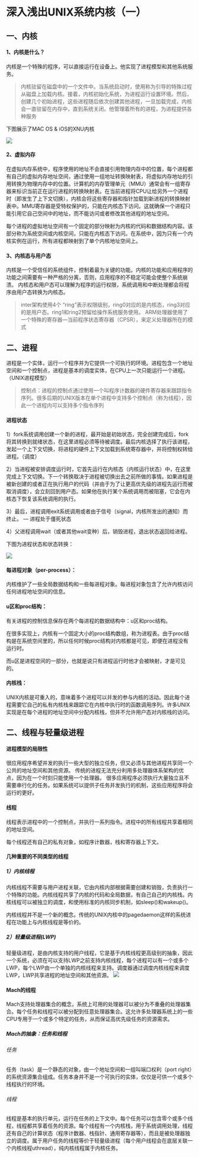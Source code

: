 # 深入浅出UNIX系统内核（一）



## 一、内核
#### 1、内核是什么？
内核是一个特殊的程序，可以直接运行在设备上。他实现了进程模型和其他系统服务。

> 内核驻留在磁盘中的一个文件中。当系统启动时，使用称为引导的特殊过程从磁盘上加载内核。接着，内核初始化系统，为进程运行设置环境。然后，创建几个初始进程，这些进程随后依次创建其他进程，一旦加载完成，内核会一直驻留在内存中，直到系统关闭。他管理着所有的进程，为进程提供各种服务

下图展示了MAC OS & iOS的XNU内核

![](https://github.com/Yanyuxxxx/Blogs/blob/master/images/02_Darwin%E6%9E%B6%E6%9E%84.png?raw=true)

#### 2、虚拟内存
在虚拟内存系统中，程序使用的地址不会直接引用物理内存中的位置，每个进程都有自己的虚拟内存地址空间，通过使用一组地址转换映射表，将虚拟内存地址的引用转换为物理内存中的位置。计算机的内存管理单元（MMU）通常会有一组寄存器来标识当前正在运行进程的转换映射表。在当前进程将CPU让给另外一个进程时（即发生了上下文切换），内核会将这些寄存器和指针加载到新进程的转换映射表中。MMU寄存器是受特权保护的，只能在内核态下访问。这就确保一个进程只能引用它自己空间中的地址，而不能访问或者修改其他进程的地址空间。

每个进程的虚拟地址空间有一个固定的部分映射为内核的代码和数据结构内容。该部分称为系统空间或内核空间，只能在内核态下访问。在系统中，因为只有一个内核实例在运行，所有进程都映射到了单个内核地址空间上。

#### 3、内核态与用户态
内核是一个受信任的系统组件，控制着最为关键的功能。内核的功能和应用程序的功能之间需要有一种严格的分离，否则，应用程序的不稳定可能会使整个系统崩溃。
内核态和用户态可以理解为程序的运行权限，系统调用和中断处理都会将程序由用户态转换为内核态。

> inter架构使用4个 “ring”表示权限级别，ring0对应的是内核态，ring3对应的是用户态。ring1和ring2预留给操作系统服务使用。
> ARM处理器使用了一个特殊的寄存器—当前程序状态寄存器（CPSR），来定义处理器所在的模式



## 二、进程

进程是一个实体，运行一个程序并为它提供一个可执行的环境。进程包含一个地址空间和一个控制点，进程是基本的调度实体，在CPU上一次只能运行一个进程。（UNIX进程模型）

> 控制点：进程的控制点通过使用一个叫程序计数器的硬件寄存器来跟踪指令序列。很多后期的UNIX版本在单个进程中支持多个控制点（称为线程），因此一个进程内可以支持多个指令序列

#### 进程状态

1）fork系统调用创建一个新的进程，最开始是初始状态，完全创建完成后，fork将其转换到就绪状态，在这里进程必须等待被调度。最后内核选择了执行该进程，发起一个上下文切换，将进程的硬件上下文加载到系统寄存器中，并将控制权转给进程。（调度）

2）当进程被安排调度运行时，它首先运行在内核态（内核运行状态）中，在这里完成上下文切换。下一个转换取决于进程被切换出去之前所做的事情。如果进程是被新创建的或者正在执行用户的代码（并由于为了让更高优先级的进程先运行而被取消调度），会立刻回到用户态。如果他在执行某个系统调用而被阻塞，它会在内核态下恢复该系统调用的执行。

3）最后，进程调用exit系统调用或者由于信号（signal，内核所发出的通知）而终止。 — 进程处于僵死状态

4）父进程调用wait（或者其他wait变种）后，销毁进程，退出状态返回给进程。

下图为进程状态和状态转换：

![](https://github.com/Yanyuxxxx/Blogs/blob/master/images/02_%E8%BF%9B%E7%A8%8B%E7%8A%B6%E6%80%81%E5%92%8C%E7%8A%B6%E6%80%81%E8%BD%AC%E6%8D%A2.png?raw=true)

#### 每进程对象（per-process）：
内核维护了一些全局数据结构和一些每进程对象。每进程对象包含了允许内核访问任何进程地址空间的信息。
#### u区和proc结构：
有关进程的控制信息保存在两个每进程的数据结构中：u区和proc结构。

在很多实现上，内核有一个固定大小的proc结构数组，称为进程表。由于proc结构是在系统空间里的，所以任何时候proc结构对内核都是可见，即便在进程没有运行时。

而u区是进程空间的一部分，也就是说只有进程运行时他才会被映射，才是可见的。
#### 内核栈：
UNIX内核是可重入的，意味着多个进程可以并发的参与内核的活动。因此每个进程需要它自己的私有内核栈来跟踪它在内核中执行时的函数调用序列。许多UNIX实现是在每个进程的地址空间中分配内核栈，但并不允许用户态对内核栈的访问。



## 二、线程与轻量级进程

#### 进程模型的局限性
很应用程序希望并发的执行一些大型的独立任务，但又必须与其他进程共享同一个公共的地址空间和其他资源。
传统的进程无法充分利用多处理器体系架构的优点，因为在一个时刻只能使用一个处理器。
很多应用程序必须执行大量独立且不需要串行化的任务。如果系统可以提供子任务并发执行的机制，这些应用程序将会运行的更好。

#### 线程
线程表示进程中的一个控制点，并执行一系列指令。进程中的所有线程共享着相同的地址空间。

每个线程还有自己的私有对象，如程序计数器，栈和寄存器上下文。

#### 几种重要的不同类型的线程
##### 1）内核线程
内核线程不需要与用户进程关联，它由内核内部根据需要创建和销毁，负责执行一个特殊的功能。内核线程共享了内核的代码和全局数据，有自己自己的内核栈。内核线程可以被独立的调度，和使用标准的内核同步机制，如sleep()和wakeup()。

内核线程并不是一个新的概念。传统的UNIX内核中的pagedaemon这样的系统进程在功能上与内核线程是等价的。

##### 2）轻量级进程(LWP)
轻量级进程，是由内核支持的用户线程，它是基于内核线程更高级别的抽象，因此一个系统，必须在可以支持LWP之前支持内核线程，每个进程可以有一个或多个LWP，每个LWP由一个单独的内核线程来支持。调度器通过调度内核线程来调度LWP，LWP共享进程的地址空间和其他资源。
![](https://github.com/Yanyuxxxx/Blogs/blob/master/images/02_%E8%BD%BB%E9%87%8F%E7%BA%A7%E8%BF%9B%E7%A8%8B.png?raw=true)

#### Mach的线程
Mach支持处理器集合的概念，系统上可用的处理器可以被分为不重叠的处理器集合。每个任务和线程可以被分配到任意处理器集合。这允许多处理器系统上的一些CPU专用于一个或多个特定的任务，从而保证高优先级任务的资源需求。
##### Mach的抽象：任务和线程
###### 任务
任务（task）是一个静态的对象，由一个地址空间和一组叫端口权利（port right）的系统资源集合组成。任务本身并不是一个可执行的实体，仅仅是可供一个或多个线程执行的环境。
###### 线程
线程是基本的执行单元，运行在任务的上下文中。每个任务可以包含零个或多个线程，线程都共享着任务的资源。每个线程有一个内核栈，用于系统调用处理，线程还有自己的计算状态（程序计数器、栈指针、通用寄存器等），而且是被处理器独立的调度。属于用户任务的线程等价于轻量级进程（每个用户线程会在底层关联一个内核线程uthread），纯内核线程属于内核任务。


